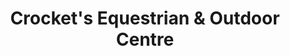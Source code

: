 ---
title: "Crocket's Equestrian & Outdoor Centre"
url: /ayr/crockets-equestrian-und-outdoor-centre/
shop: Pferde
---